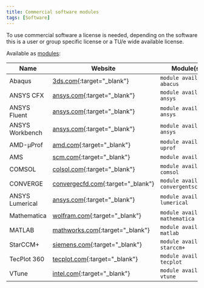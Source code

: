 ```yaml
---
title: Commercial software modules
tags: [Software]
---
```

To use commercial software a license is needed, depending on the software this is a user or group specific license or a TU/e wide available license.

Available as [modules](../../steps/software/index.md):

| Name            | Website                              | Module(s)                | https://hpc.tue.nl |
| --------------- | ------------------------------------ | ------------------------ | ------------------ |
| Abaqus          | [3ds.com](https://www.3ds.com/products/simulia/abaqus){:target="_blank"} | `module avail abacus`    | Yes |
| ANSYS CFX       | [ansys.com](https://www.ansys.com/products/fluids/ansys-cfx){:target="_blank"} | `module avail ansys`     | Yes |
| ANSYS Fluent    | [ansys.com](https://www.ansys.com/products/fluids/ansys-fluent){:target="_blank"} | `module avail ansys`     | Yes |
| ANSYS Workbench | [ansys.com](https://www.ansys.com/products/ansys-workbench){:target="_blank"} | `module avail ansys`     | Yes |
| AMD-μProf       | [amd.com](https://www.amd.com/en/developer/uprof.html){:target="_blank"} | `module avail amd-uprof` | Yes |
| AMS             | [scm.com](https://www.scm.com/amsterdam-modeling-suite/){:target="_blank"} | `module avail ams` | Yes |
| COMSOL          | [colsol.com](https://www.comsol.com/){:target="_blank"} | `module avail comsol`    | Yes |
| CONVERGE        | [convergecfd.com](https://convergecfd.com/){:target="_blank"} | `module avail convergentscience` | Yes |
| ANSYS Lumerical | [ansys.com](https://www.ansys.com/products/optics){:target="_blank"} | `module avail lumerical` | Yes |
| Mathematica     | [wolfram.com](https://www.wolfram.com/mathematica/){:target="_blank"} | `module avail mathematica` | Yes |
| MATLAB          | [mathworks.com](https://www.mathworks.com/products/matlab.html){:target="_blank"} | `module avail matlab` | Yes |
| StarCCM+        | [siemens.com](https://plm.sw.siemens.com/en-US/simcenter/fluids-thermal-simulation/star-ccm/){:target="_blank"} | `module avail starccm+` | Yes |
| TecPlot 360     | [tecplot.com](https://tecplot.com/products/tecplot-360/){:target="_blank"} | `module avail tecplot` | Yes |
| VTune           | [intel.com](https://www.intel.com/content/www/us/en/developer/tools/oneapi/vtune-profiler.html){:target="_blank"} | `module avail vtune` | Yes |

